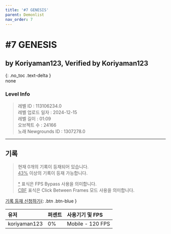 ```yaml
---   
title: '#7 GENESIS'   
parent: Demonlist   
nav_order: 7   
---
```

# #7 GENESIS   
## by Koriyaman123, Verified by Koriyaman123   
{: .no_toc .text-delta }   
none

### Level Info
> 레벨 ID : 113106234.0   
> 레벨 업로드 일자 : 2024-12-15   
> 레벨 길이 : 01:09   
> 오브젝트 수 : 24166   
> 노래 Newgrounds ID : 1307278.0   




---

## 기록   

> 현재 0개의 기록이 등재되어 있습니다.  
> <U>43%</U> 이상의 기록이 등재 가능합니다. 
>    
> <U>*</U> 표식은 FPS Bypass 사용을 의미합니다.   
> <U>CBF</U>  표식은 Click Between Frames 모드 사용을 의미합니다.   

[기록 등재 신청하기](https://gmdquackforum.site/submit.html){: .btn .btn-blue }   

| 유저         | 퍼센트             | 사용기기 및 FPS |   
|:-------------|:------------------|:---------------|   
| koriyaman123  | 0%               | Mobile - 120 FPS |   
